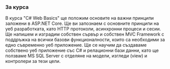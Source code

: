 ### За курса

В курса "C# Web Basics" ще положим основите на важни принципи заложени в ASP.NET Core. Ще ви запознаем с основните принципи на уеб разработката, като HTTP протоколи, асинхронни процеси и сесии. Ще напишем и изградим собствен сървър и собствен MVC Framework с поддръжка на всички базови функционалности, които са необходими за едно съвременно уеб приложение. Ще се научим да създаваме собствено уеб приложение със C# и релационни бази данни, като ще ползваме MS SQL Server с отделяне на модели, изгледи (view) и контролери за тези цели.